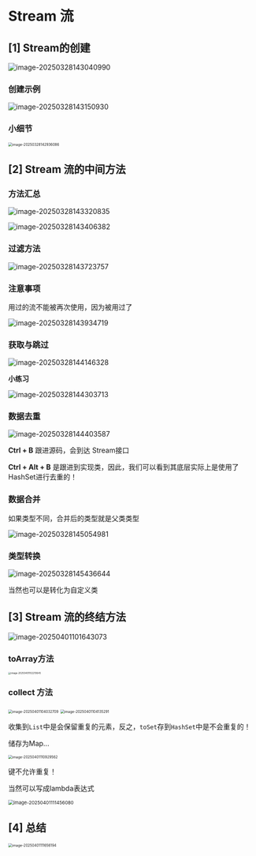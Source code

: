 # Stream 流

## [1] Stream的创建

![image-20250328143040990](./imageResource/image-20250328143040990.png)

### 创建示例

![image-20250328143150930](./imageResource/image-20250328143150930.png)

### 小细节

<img src="./imageResource/image-20250328142936086.png" alt="image-20250328142936086" style="zoom:50%;" />

## [2] Stream 流的中间方法

### 方法汇总

![image-20250328143320835](./imageResource/image-20250328143320835.png)

![image-20250328143406382](./imageResource/image-20250328143406382.png)

### 过滤方法

![image-20250328143723757](./imageResource/image-20250328143723757.png)

### 注意事项

用过的流不能被再次使用，因为被用过了

![image-20250328143934719](./imageResource/image-20250328143934719.png)

### 获取与跳过

![image-20250328144146328](./imageResource/image-20250328144146328.png)

**小练习**

![image-20250328144303713](./imageResource/image-20250328144303713.png)

### 数据去重

![image-20250328144403587](./imageResource/image-20250328144403587.png)

**Ctrl + B** 跟进源码，会到达 Stream接口

**Ctrl + Alt + B** 是跟进到实现类，因此，我们可以看到其底层实际上是使用了HashSet进行去重的！



### 数据合并

如果类型不同，合并后的类型就是父类类型

![image-20250328145054981](./imageResource/image-20250328145054981.png)

### 类型转换

![image-20250328145436644](./imageResource/image-20250328145436644.png)

当然也可以是转化为自定义类

## [3] Stream 流的终结方法

![image-20250401101643073](./imageResource/image-20250401101643073.png)

### toArray方法

<img src="./imageResource/image-20250401102210645.png" alt="image-20250401102210645" style="zoom:33%;" />

### collect 方法

<img src="./imageResource/image-20250401104032709.png" alt="image-20250401104032709" style="zoom:50%;" />

<img src="./imageResource/image-20250401104135291.png" alt="image-20250401104135291" style="zoom: 50%;" />



收集到`List`中是会保留重复的元素，反之，`toSet`存到`HashSet`中是不会重复的！

储存为Map...

<img src="./imageResource/image-20250401110929562.png" alt="image-20250401110929562" style="zoom:50%;" />

键不允许重复！

当然可以写成lambda表达式

<img src="./imageResource/image-20250401111456080.png" alt="image-20250401111456080" style="zoom: 67%;" />

## [4] 总结

<img src="./imageResource/image-20250401111656194.png" alt="image-20250401111656194" style="zoom: 50%;" />
